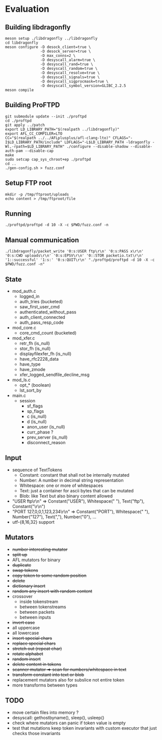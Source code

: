 # Evaluation

## Building libdragonfly
```
meson setup ./libdragonfly ../libdragonfly
cd libdragonfly
meson configure -D desock_client=true \
                -D desock_server=true \
                -D max_conns=2 \
                -D desyscall_alarm=true \
                -D desyscall_rand=true \
                -D desyscall_random=true \
                -D desyscall_resolve=true \
                -D desyscall_signals=true \
                -D desyscall_sigprocmask=true \
                -D desyscall_symbol_version=GLIBC_2.2.5
meson compile
```

## Building ProFTPD
```
git submodule update --init ./proftpd
cd ./proftpd
git apply ../patch
export LD_LIBRARY_PATH="$(realpath ../libdragonfly)"
export AFL_CC_COMPILER=LTO
CC="$(realpath ../../AFLplusplus/afl-clang-lto)" CFLAGS="-I$LD_LIBRARY_PATH/include" LDFLAGS="-L$LD_LIBRARY_PATH -ldragonfly -Wl,-rpath=$LD_LIBRARY_PATH" ./configure --disable-shadow --disable-auth-pam --disable-cap
make
sudo setcap cap_sys_chroot+ep ./proftpd
cd ..
./gen-config.sh > fuzz.conf
```

## Setup FTP root
```
mkdir -p /tmp/ftproot/uploads
echo content > /tmp/ftproot/file
```

## Running
```
./proftpd/proftpd -d 10 -X -c $PWD/fuzz.conf -n
```

## Manual communication
```
./libdragonfly/packet_write '0:s:USER ftp\r\n' '0:s:PASS x\r\n' '0:s:CWD uploads\r\n' '0:s:EPSV\r\n' '0::STOR packetio.txt\r\n' '1::successful' '1:s:' '0:s:QUIT\r\n' "./proftpd/proftpd -d 10 -X -c $PWD/fuzz.conf -n"
```

## State
- mod_auth.c
    - logged_in
    - auth_tries (bucketed)
    - saw_first_user_cmd
    - authenticated_without_pass
    - auth_client_connected
    - auth_pass_resp_code
- mod_core.c
    - core_cmd_count (bucketed)
- mod_xfer.c
    - retr_fh (is_null)
    - stor_fh (is_null)
    - displayfilexfer_fh (is_null)
    - have_rfc2228_data
    - have_type
    - have_zmode
    - xfer_logged_sendfile_decline_msg
- mod_ls.c
    - opt_* (boolean)
    - lst_sort_by
- main.c
    - session
        - sf_flags
        - sp_flags
        - c (is_null)
        - d (is_null)
        - anon_user (is_null)
        - curr_phase ?
        - prev_server (is_null)
        - disconnect_reason

## Input
- sequence of TextTokens
    - Constant: constant that shall not be internally mutated
    - Number: A number in decimal string representation
    - Whitespace: one or more of whitespaces
    - Text: just a container for ascii bytes that can be mutated
    - Blob: like Text but also binary content allowed
- "USER ftp\r\n" => Constant("USER"), Whitespace(" "), Text("ftp"), Constant("\r\n")
- "PORT 127,0,0,1,123,234\r\n" => Constant("PORT"), Whitespace(" "), Number("127"), Text(","), Number("0"), ...
- utf-{8,16,32} support

## Mutators
- ~~number interesting mutator~~
- ~~split up~~
- AFL mutators for binary
- ~~duplicate~~
- ~~swap tokens~~
- ~~copy token to some random position~~
- ~~delete~~
- ~~dictionary insert~~
- ~~random any insert with random content~~
- crossover
    - inside tokenstream
    - between tokenstreams
    - between packets
    - between inputs
- ~~invert case~~
- all uppercase
- all lowercase
- ~~insert special chars~~
- ~~replace special chars~~
- ~~stretch out (repeat char)~~
- ~~rotate alphabet~~
- ~~random insert~~
- ~~delete content in tokens~~
- ~~scanner mutator => scan for numbers/whitespace in text~~
- ~~transform constant into text or blob~~
- replacement mutators also for subslice not entire token
- more transforms between types

## TODO
- move certain files into memory ?
- desyscall: gethostbyname(), sleep(), usleep()
- check where mutators can panic if token value is empty
- test that mutations keep token invariants with custom executor that just checks those invariants
